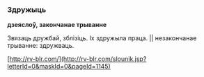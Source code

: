 ### Здружыць
**дзеяслоў, закончанае трыванне**

Звязаць дружбай, зблізіць. Іх здружыла праца. || незакончанае трыванне: здружваць.

<a rel="author">[http://rv-blr.com/](http://rv-blr.com/slounik.jsp?letterId=0&maskId=0&pageId=1145)</a>
